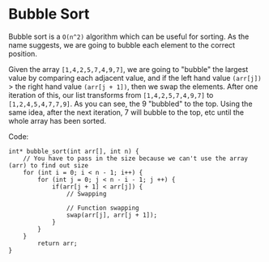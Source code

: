 # Bubble Sort

Bubble sort is a ```O(n^2)``` algorithm which can be useful for sorting. As the name suggests, we are going to bubble each element to the correct position.

Given the array ```[1,4,2,5,7,4,9,7]```, we are going to "bubble" the largest value by comparing each adjacent value, and if the left hand value ```(arr[j])``` > the right hand value ```(arr[j + 1])```, then we swap the elements. After one iteration of this, our list transforms from ```[1,4,2,5,7,4,9,7]``` to ```[1,2,4,5,4,7,7,9]```. As you can see, the 9 "bubbled" to the top. Using the same idea, after the next iteration, 7 will bubble to the top, etc until the whole array has been sorted.

Code:
```
int* bubble_sort(int arr[], int n) {
    // You have to pass in the size because we can't use the array (arr) to find out size
    for (int i = 0; i < n - 1; i++) {
        for (int j = 0; j < n - i - 1; j ++) {
            if(arr[j + 1] < arr[j]) {
                // Swapping

                // Function swapping
                swap(arr[j], arr[j + 1]);
            }
        }
    }
        return arr;
}
```
